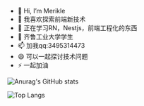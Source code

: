 - 👋 Hi, I’m Merikle
- 👀 我喜欢探索前端新技术
- 🌱 正在学习RN，Nestjs，前端工程化的东西
- 💞️ 齐鲁工业大学学生
- 📫 加我qq:3495314473
- 😄 可以一起探讨技术问题
- ⚡ 一起加油

<!---
Charlotte-n/Charlotte-n is a ✨ special ✨ repository because its `README.md` (this file) appears on your GitHub profile.
You can click the Preview link to take a look at your changes.
--->
![Anurag's GitHub stats](https://github-readme-stats.vercel.app/api?username=Charlotte-n&show_icons=true&theme=gruvbox)

![Top Langs](https://github-readme-stats.vercel.app/api/top-langs/?username=Charlotte-n&layout=compact)

